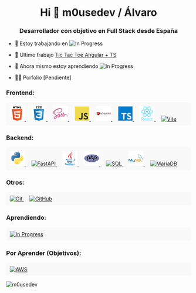 <!--
**m0usedev/m0usedev** is a ✨ _special_ ✨ repository because its `README.md` (this file) appears on your GitHub profile.

Here are some ideas to get you started:

- 🔭 I’m currently working on ...
- 🌱 I’m currently learning ...
- 👯 I’m looking to collaborate on ...
- 🤔 I’m looking for help with ...
- 💬 Ask me about ...
- 📫 How to reach me: ...
- 😄 Pronouns: ...
- ⚡ Fun fact: ...
-->

<h1 align="center">Hi 👋 m0usedev / Álvaro</h1>
<h3 align="center">Desarrollador con objetivo en Full Stack desde España</h3>

- 🔭 Estoy trabajando en <img src="https://cdn-icons-png.flaticon.com/512/2880/2880841.png" alt="In Progress" title="In Progress" width="40" height="40"/>

- 🔭 Ultimo trabajo [Tic Tac Toe Angular + TS](https://github.com/m0usedev/Tic-Tac-Toe-Angular)

- 🌱 Ahora mismo estoy aprendiendo <img src="https://cdn-icons-png.flaticon.com/512/2880/2880841.png" alt="In Progress" title="In Progress" width="40" height="40"/>

- 👨‍💻 Porfolio [Pendiente] [ ]( )

<!--- 📫 Contacto **alvaro.sobrino.coding@gmail.com**-->
### Frontend:

<p align="left" style="background-color: #f9f9f9; padding: 10px; border-radius: 5px;">
  <a href="https://www.w3.org/html/" target="_blank" rel="noreferrer" style="margin-right: 15px;">
    <img src="https://raw.githubusercontent.com/devicons/devicon/master/icons/html5/html5-original-wordmark.svg" alt="HTML5" title="HTML5" width="40" height="40"/>
  </a>
  <a href="https://www.w3schools.com/css/" target="_blank" rel="noreferrer" style="margin-right: 15px;">
    <img src="https://raw.githubusercontent.com/devicons/devicon/master/icons/css3/css3-original-wordmark.svg" alt="CSS3" title="CSS3" width="40" height="40"/>
  </a>
  <a href="https://sass-lang.com" target="_blank" rel="noreferrer" style="margin-right: 15px;">
    <img src="https://raw.githubusercontent.com/devicons/devicon/master/icons/sass/sass-original.svg" alt="Sass" title="Sass" width="40" height="40"/>
  </a>
  <a href="https://developer.mozilla.org/en-US/docs/Web/JavaScript" target="_blank" rel="noreferrer" style="margin-right: 15px;">
    <img src="https://raw.githubusercontent.com/devicons/devicon/master/icons/javascript/javascript-original.svg" alt="JavaScript" title="JavaScript" width="40" height="40"/>
  </a>
  <a href="https://angular.io/" target="_blank" rel="noreferrer" style="margin-right: 15px;">
    <img src="https://raw.githubusercontent.com/devicons/devicon/master/icons/angularjs/angularjs-original-wordmark.svg" alt="Angular" title="Angular" width="40" height="40"/>
  </a>
  <a href="https://www.typescriptlang.org/" target="_blank" rel="noreferrer" style="margin-right: 15px;">
    <img src="https://raw.githubusercontent.com/devicons/devicon/master/icons/typescript/typescript-original.svg" alt="TypeScript" title="TypeScript" width="40" height="40"/>
  </a>
  <a href="https://reactjs.org/" target="_blank" rel="noreferrer" style="margin-right: 15px;">
    <img src="https://raw.githubusercontent.com/devicons/devicon/master/icons/react/react-original-wordmark.svg" alt="React" title="React" width="40" height="40"/>
  </a>
  <a href="https://reactjs.org/" target="_blank" rel="noreferrer" style="margin-right: 15px;">
    <img src="https://cdn.jsdelivr.net/gh/devicons/devicon@latest/icons/vitejs/vitejs-original.svg" alt="Vite" title="Vite" width="40" height="40"/>
  </a>
</p>

### Backend:

<p align="left" style="background-color: #f9f9f9; padding: 10px; border-radius: 5px;">
  <a href="https://www.python.org/" target="_blank" rel="noreferrer" style="margin-right: 15px;">
    <img src="https://raw.githubusercontent.com/devicons/devicon/master/icons/python/python-original.svg" alt="Python" title="Python" width="40" height="40"/>
  </a>
  <a href="https://fastapi.tiangolo.com/" target="_blank" rel="noreferrer" style="margin-right: 15px;">
    <img src="https://icon.icepanel.io/Technology/svg/FastAPI.svg" alt="FastAPI" title="FastAPI" width="40" height="40"/>
  </a>
  <a href="https://www.java.com" target="_blank" rel="noreferrer" style="margin-right: 15px;">
    <img src="https://raw.githubusercontent.com/devicons/devicon/master/icons/java/java-original.svg" alt="Java" title="Java" width="40" height="40"/>
  </a>
  <a href="https://www.php.net" target="_blank" rel="noreferrer" style="margin-right: 15px;">
    <img src="https://raw.githubusercontent.com/devicons/devicon/master/icons/php/php-original.svg" alt="PHP" title="PHP" width="40" height="40"/>
  </a>
  <a href="https://es.wikipedia.org/wiki/SQL" target="_blank" rel="noreferrer" style="margin-right: 15px;">
    <img src="https://cdn.jsdelivr.net/gh/devicons/devicon@latest/icons/azuresqldatabase/azuresqldatabase-original.svg" alt="SQL" title="SQL" width="40" height="40"/>
  </a>
  <a href="https://www.mysql.com/" target="_blank" rel="noreferrer" style="margin-right: 15px;">
    <img src="https://raw.githubusercontent.com/devicons/devicon/master/icons/mysql/mysql-original-wordmark.svg" alt="MySQL" title="MySQL" width="40" height="40"/>
  </a>
  <a href="https://mariadb.org/" target="_blank" rel="noreferrer" style="margin-right: 15px;">
    <img src="https://cdn.jsdelivr.net/gh/devicons/devicon@latest/icons/mariadb/mariadb-original-wordmark.svg" alt="MariaDB" title="MariaDB" width="40" height="40"/>
  </a>
</p>

### Otros:

<p align="left" style="background-color: #f9f9f9; padding: 10px; border-radius: 5px;">
  <a href="https://git-scm.com/" target="_blank" rel="noreferrer" style="margin-right: 15px;">
    <img src="https://www.vectorlogo.zone/logos/git-scm/git-scm-icon.svg" alt="Git" title="Git" width="40" height="40"/>
  </a>
  <a href="https://github.com/" target="_blank" rel="noreferrer" style="margin-right: 15px;">
    <img src="https://cdn.jsdelivr.net/gh/devicons/devicon@latest/icons/github/github-original.svg" alt="GitHub" title="GitHub" width="40" height="40"/>
  </a>
</p>

### Aprendiendo:

<p align="left" style="background-color: #f9f9f9; padding: 10px; border-radius: 5px;">
  <a href="" target="_blank" rel="noreferrer">
    <img src="https://cdn-icons-png.flaticon.com/512/2880/2880841.png" alt="In Progress" title="In Progress" width="40" height="40"/>
  </a>
</p>


### Por Aprender (Objetivos):

<p align="left" style="background-color: #f9f9f9; padding: 10px; border-radius: 5px;">
  <a href="https://aws.amazon.com/es/" target="_blank" rel="noreferrer" style="margin-right: 15px;">
    <img src="https://cdn.jsdelivr.net/gh/devicons/devicon@latest/icons/amazonwebservices/amazonwebservices-original-wordmark.svg" alt="AWS" title="AWS" width="40" height="40"/>
  </a>
</p>

<p><img align="left" src="https://github-readme-stats.vercel.app/api/top-langs?username=m0usedev&show_icons=true&locale=en&layout=compact" alt="m0usedev" /></p>
